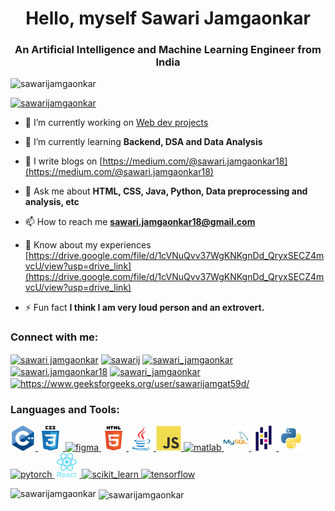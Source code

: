 <h1 align="center">Hello, myself Sawari Jamgaonkar</h1>
<h3 align="center">An Artificial Intelligence and Machine Learning Engineer from India</h3>
<!-- <img align="center" alt="coding" width="600" src="https://jnnce.ac.in/jnndemo/aiml.gif"> -->
<!-- <img align="center" alt="coding" width="900" src="https://fiverr-res.cloudinary.com/videos/t_smartwm/t_main1,q_auto,f_auto/cliet9csmrjx2uiq3rek/create-lofi-hip-hop-starting-soon-and-gif-loop-animations.png"> -->

<p align="left"> <img src="https://komarev.com/ghpvc/?username=sawarijamgaonkar&label=Profile%20views&color=0e75b6&style=flat" alt="sawarijamgaonkar" /> </p>

<p align="left"> <a href="https://github.com/ryo-ma/github-profile-trophy"><img src="https://github-profile-trophy.vercel.app/?username=sawarijamgaonkar" alt="sawarijamgaonkar" /></a> </p>

- 🔭 I’m currently working on [Web dev projects](https://sawarijamgaonkar.github.io/Shop-Website/SHOP.html)

- 🌱 I’m currently learning **Backend, DSA and Data Analysis**

- 📝 I write blogs on [https://medium.com/@sawari.jamgaonkar18](https://medium.com/@sawari.jamgaonkar18)

- 💬 Ask me about **HTML, CSS, Java, Python, Data preprocessing and analysis, etc**

- 📫 How to reach me **sawari.jamgaonkar18@gmail.com**

- 📄 Know about my experiences [https://drive.google.com/file/d/1cVNuQvv37WgKNKgnDd_QryxSECZ4mvcU/view?usp=drive_link](https://drive.google.com/file/d/1cVNuQvv37WgKNKgnDd_QryxSECZ4mvcU/view?usp=drive_link)

- ⚡ Fun fact **I think I am very loud person and an extrovert.**

<h3 align="left">Connect with me:</h3>
<p align="left">
<a href="https://linkedin.com/in/sawari jamgaonkar" target="blank"><img align="center" src="https://raw.githubusercontent.com/rahuldkjain/github-profile-readme-generator/master/src/images/icons/Social/linked-in-alt.svg" alt="sawari jamgaonkar" height="30" width="40" /></a>
<a href="https://kaggle.com/sawarij" target="blank"><img align="center" src="https://raw.githubusercontent.com/rahuldkjain/github-profile-readme-generator/master/src/images/icons/Social/kaggle.svg" alt="sawarij" height="30" width="40" /></a>
<a href="https://instagram.com/sawari_jamgaonkar" target="blank"><img align="center" src="https://raw.githubusercontent.com/rahuldkjain/github-profile-readme-generator/master/src/images/icons/Social/instagram.svg" alt="sawari_jamgaonkar" height="30" width="40" /></a>
<a href="https://medium.com/sawari.jamgaonkar18" target="blank"><img align="center" src="https://raw.githubusercontent.com/rahuldkjain/github-profile-readme-generator/master/src/images/icons/Social/medium.svg" alt="sawari.jamgaonkar18" height="30" width="40" /></a>
<a href="https://www.leetcode.com/sawari_jamgaonkar" target="blank"><img align="center" src="https://raw.githubusercontent.com/rahuldkjain/github-profile-readme-generator/master/src/images/icons/Social/leet-code.svg" alt="sawari_jamgaonkar" height="30" width="40" /></a>
<a href="https://auth.geeksforgeeks.org/user/https://www.geeksforgeeks.org/user/sawarijamgat59d/" target="blank"><img align="center" src="https://raw.githubusercontent.com/rahuldkjain/github-profile-readme-generator/master/src/images/icons/Social/geeks-for-geeks.svg" alt="https://www.geeksforgeeks.org/user/sawarijamgat59d/" height="30" width="40" /></a>
</p>

<h3 align="left">Languages and Tools:</h3>
<p align="left"> <a href="https://www.w3schools.com/cpp/" target="_blank" rel="noreferrer"> <img src="https://raw.githubusercontent.com/devicons/devicon/master/icons/cplusplus/cplusplus-original.svg" alt="cplusplus" width="40" height="40"/> </a> <a href="https://www.w3schools.com/css/" target="_blank" rel="noreferrer"> <img src="https://raw.githubusercontent.com/devicons/devicon/master/icons/css3/css3-original-wordmark.svg" alt="css3" width="40" height="40"/> </a> <a href="https://www.figma.com/" target="_blank" rel="noreferrer"> <img src="https://www.vectorlogo.zone/logos/figma/figma-icon.svg" alt="figma" width="40" height="40"/> </a> <a href="https://www.w3.org/html/" target="_blank" rel="noreferrer"> <img src="https://raw.githubusercontent.com/devicons/devicon/master/icons/html5/html5-original-wordmark.svg" alt="html5" width="40" height="40"/> </a> <a href="https://www.java.com" target="_blank" rel="noreferrer"> <img src="https://raw.githubusercontent.com/devicons/devicon/master/icons/java/java-original.svg" alt="java" width="40" height="40"/> </a> <a href="https://developer.mozilla.org/en-US/docs/Web/JavaScript" target="_blank" rel="noreferrer"> <img src="https://raw.githubusercontent.com/devicons/devicon/master/icons/javascript/javascript-original.svg" alt="javascript" width="40" height="40"/> </a> <a href="https://www.mathworks.com/" target="_blank" rel="noreferrer"> <img src="https://upload.wikimedia.org/wikipedia/commons/2/21/Matlab_Logo.png" alt="matlab" width="40" height="40"/> </a> <a href="https://www.mysql.com/" target="_blank" rel="noreferrer"> <img src="https://raw.githubusercontent.com/devicons/devicon/master/icons/mysql/mysql-original-wordmark.svg" alt="mysql" width="40" height="40"/> </a> <a href="https://pandas.pydata.org/" target="_blank" rel="noreferrer"> <img src="https://raw.githubusercontent.com/devicons/devicon/2ae2a900d2f041da66e950e4d48052658d850630/icons/pandas/pandas-original.svg" alt="pandas" width="40" height="40"/> </a> <a href="https://www.python.org" target="_blank" rel="noreferrer"> <img src="https://raw.githubusercontent.com/devicons/devicon/master/icons/python/python-original.svg" alt="python" width="40" height="40"/> </a> <a href="https://pytorch.org/" target="_blank" rel="noreferrer"> <img src="https://www.vectorlogo.zone/logos/pytorch/pytorch-icon.svg" alt="pytorch" width="40" height="40"/> </a> <a href="https://reactjs.org/" target="_blank" rel="noreferrer"> <img src="https://raw.githubusercontent.com/devicons/devicon/master/icons/react/react-original-wordmark.svg" alt="react" width="40" height="40"/> </a> <a href="https://scikit-learn.org/" target="_blank" rel="noreferrer"> <img src="https://upload.wikimedia.org/wikipedia/commons/0/05/Scikit_learn_logo_small.svg" alt="scikit_learn" width="40" height="40"/> </a> <a href="https://www.tensorflow.org" target="_blank" rel="noreferrer"> <img src="https://www.vectorlogo.zone/logos/tensorflow/tensorflow-icon.svg" alt="tensorflow" width="40" height="40"/> </a> </p>

<p><img align="left" src="https://github-readme-stats.vercel.app/api/top-langs?username=sawarijamgaonkar&show_icons=true&locale=en&layout=compact" alt="sawarijamgaonkar" /></p>

<p>&nbsp;<img align="center" src="https://github-readme-stats.vercel.app/api?username=sawarijamgaonkar&show_icons=true&locale=en" alt="sawarijamgaonkar" /></p>
<!--
**Sawarijamgaonkar/Sawarijamgaonkar** is a ✨ _special_ ✨ repository because its `README.md` (this file) appears on your GitHub profile.

Here are some ideas to get you started:

- 🔭 I’m currently working on ...
- 🌱 I’m currently learning ...
- 👯 I’m looking to collaborate on ...
- 🤔 I’m looking for help with ...
- 💬 Ask me about ...
- 📫 How to reach me: ...
- 😄 Pronouns: ...
- ⚡ Fun fact: ...
-->
